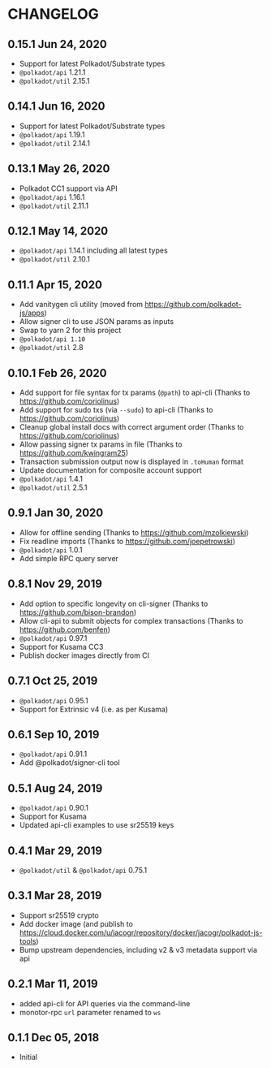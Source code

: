 # CHANGELOG

## 0.15.1 Jun 24, 2020

- Support for latest Polkadot/Substrate types
- `@polkadot/api` 1.21.1
- `@polkadot/util` 2.15.1

## 0.14.1 Jun 16, 2020

- Support for latest Polkadot/Substrate types
- `@polkadot/api` 1.19.1
- `@polkadot/util` 2.14.1

## 0.13.1 May 26, 2020

- Polkadot CC1 support via API
- `@polkadot/api` 1.16.1
- `@polkadot/util` 2.11.1

## 0.12.1 May 14, 2020

- `@polkadot/api` 1.14.1 including all latest types
- `@polkadot/util` 2.10.1

## 0.11.1 Apr 15, 2020

- Add vanitygen cli utility (moved from https://github.com/polkadot-js/apps)
- Allow signer cli to use JSON params as inputs
- Swap to yarn 2 for this project
- `@polkadot/api 1.10`
- `@polkadot/util` 2.8

## 0.10.1 Feb 26, 2020

- Add support for file syntax for tx params (`@path`) to api-cli (Thanks to https://github.com/coriolinus)
- Add support for sudo txs (via `--sudo`) to api-cli (Thanks to https://github.com/coriolinus)
- Cleanup global install docs with correct argument order (Thanks to https://github.com/coriolinus)
- Allow passing signer tx params in file (Thanks to https://github.com/kwingram25)
- Transaction submission output now is displayed in `.toHuman` format
- Update documentation for composite account support
- `@polkadot/api` 1.4.1
- `@polkadot/util` 2.5.1

## 0.9.1 Jan 30, 2020

- Allow for offline sending (Thanks to https://github.com/mzolkiewski)
- Fix readline imports (Thanks to https://github.com/joepetrowski)
- `@polkadot/api` 1.0.1
- Add simple RPC query server

## 0.8.1 Nov 29, 2019

- Add option to specific longevity on cli-signer (Thanks to https://github.com/bison-brandon)
- Allow cli-api to submit objects for complex transactions (Thanks to https://github.com/benfen)
- `@polkadot/api` 0.97.1
- Support for Kusama CC3
- Publish docker images directly from CI

## 0.7.1 Oct 25, 2019

- `@polkadot/api` 0.95.1
- Support for Extrinsic v4 (i.e. as per Kusama)

## 0.6.1 Sep 10, 2019

- `@polkadot/api` 0.91.1
- Add @polkadot/signer-cli tool

## 0.5.1 Aug 24, 2019

- `@polkadot/api` 0.90.1
- Support for Kusama
- Updated api-cli examples to use sr25519 keys

## 0.4.1 Mar 29, 2019

- `@polkadot/util` & `@polkadot/api` 0.75.1

## 0.3.1 Mar 28, 2019

- Support sr25519 crypto
- Add docker image (and publish to https://cloud.docker.com/u/jacogr/repository/docker/jacogr/polkadot-js-tools)
- Bump upstream dependencies, including v2 & v3 metadata support via api

## 0.2.1 Mar 11, 2019

- added api-cli for API queries via the command-line
- monotor-rpc `url` parameter renamed to `ws`

## 0.1.1 Dec 05, 2018

- Initial
